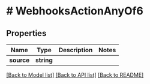 # # WebhooksActionAnyOf6

## Properties

Name | Type | Description | Notes
------------ | ------------- | ------------- | -------------
**source** | **string** |  |

[[Back to Model list]](../../README.md#models) [[Back to API list]](../../README.md#endpoints) [[Back to README]](../../README.md)
